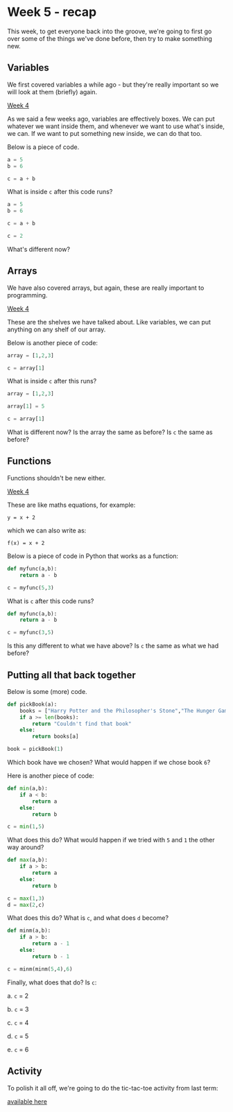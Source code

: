 # Week 5 - recap

This week, to get everyone back into the groove, we're going to first go over some of the things we've done before, then try to make something new.

## Variables

We first covered variables a while ago - but they're really important so we will look at them (briefly) again.

[Week 4](../week4/readme.md#Variables)

As we said a few weeks ago, variables are effectively boxes. We can put whatever we want inside them, and whenever we want to use what's inside, we can. If we want to put something new inside, we can do that too.

Below is a piece of code.
```py
a = 5
b = 6

c = a + b
```

What is inside `c` after this code runs?

```py
a = 5
b = 6

c = a + b

c = 2
```

What's different now?

## Arrays

We have also covered arrays, but again, these are really important to programming.

[Week 4](../week4/readme.md#Arrays)

These are the shelves we have talked about. Like variables, we can put anything on any shelf of our array.

Below is another piece of code:
```py
array = [1,2,3]

c = array[1]
```

What is inside `c` after this runs?

```py
array = [1,2,3]

array[1] = 5

c = array[1]
```

What is different now? Is the array the same as before? Is `c` the same as before?

## Functions

Functions shouldn't be new either.

[Week 4](../week4/readme.md#Functions)

These are like maths equations, for example:

```
y = x + 2
```

which we can also write as:

```
f(x) = x + 2
```

Below is a piece of code in Python that works as a function:

```py
def myfunc(a,b):
    return a - b

c = myfunc(5,3)
```

What is `c` after this code runs?

```py
def myfunc(a,b):
    return a - b

c = myfunc(3,5)
```

Is this any different to what we have above? Is `c` the same as what we had before?

## Putting all that back together

Below is some (more) code.

```py
def pickBook(a):
    books = ["Harry Potter and the Philosopher's Stone","The Hunger Games","Paper Towns","Percy Jackson","Lord of the Rings","Mortal Instruments"]
    if a >= len(books):
        return "Couldn't find that book"
    else:
        return books[a]

book = pickBook(1)
```

Which book have we chosen? What would happen if we chose book `6`?

Here is another piece of code:

```py
def min(a,b):
    if a < b:
        return a
    else:
        return b

c = min(1,5)
```

What does this do? What would happen if we tried with `5` and `1` the other way around?

```py
def max(a,b):
    if a > b:
        return a
    else:
        return b

c = max(1,3)
d = max(2,c)
```

What does this do? What is `c`, and what does `d` become?

```py
def minm(a,b):
    if a > b:
        return a - 1
    else:
        return b - 1

c = minm(minm(5,4),6)
```

Finally, what does that do? Is `c`:

a. `c` = 2

b. `c` = 3

c. `c` = 4

d. `c` = 5

e. `c` = 6

## Activity

To polish it all off, we're going to do the tic-tac-toe activity from last term:

[available here](../week4b/readme.md?Tic%20Tac%20Toe)